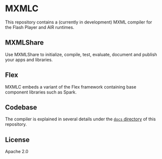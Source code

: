 # MXMLC

This repository contains a (currently in development) MXML compiler for the Flash Player and AIR runtimes.

## MXMLShare

Use MXMLShare to initialize, compile, test, evaluate, document and publish your apps and libraries.

## Flex

MXMLC embeds a variant of the Flex framework containing base component libraries such as Spark.

## Codebase

The compiler is explained in several details under the [`docs` directory](docs/README.md) of this repository.

## License

Apache 2.0